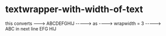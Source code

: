 # textwrapper-with-width-of-text
this converts ---> ABCDEFGHIJ -----> as  ----> wrapwidth = 3 -----> ABC in next line EFG HIJ 
